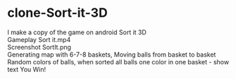 # clone-Sort-it-3D
I make a copy of the game on android Sort it 3D<br>
Gameplay Sort it.mp4<br>
Screenshot SortIt.png <br>
Generating map with 6-7-8 baskets, Moving balls from basket to basket<br>
Random colors of balls, when sorted all balls one color in one basket - show text You Win!<br>

